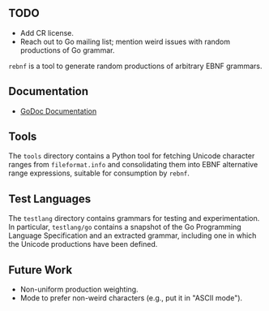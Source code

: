 TODO
----
 - Add CR license.
 - Reach out to Go mailing list; mention weird issues with random
   productions of Go grammar.

`rebnf` is a tool to generate random productions of arbitrary EBNF
grammars.

Documentation
-------------
 - [GoDoc Documentation](https://godoc.org/chrispennello.com/go/rebnf)

Tools
-----
The `tools` directory contains a Python tool for fetching Unicode
character ranges from `fileformat.info` and consolidating them into EBNF
alternative range expressions, suitable for consumption by `rebnf`.

Test Languages
--------------
The `testlang` directory contains grammars for testing and
experimentation.  In particular, `testlang/go` contains a snapshot of
the Go Programming Language Specification and an extracted grammar,
including one in which the Unicode productions have been defined.

Future Work
-----------
 - Non-uniform production weighting.
 - Mode to prefer non-weird characters (e.g., put it in "ASCII mode").
